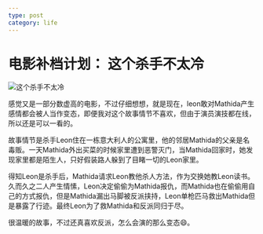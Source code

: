 ```yaml
---
type: post
category: life
---
```

# 电影补档计划： 这个杀手不太冷

![这个杀手不太冷](https://img3.doubanio.com/view/photo/s_ratio_poster/public/p511118051.webp)

感觉又是一部分数虚高的电影，不过仔细想想，就是现在，leon敢对Mathida产生感情都会被人当作变态，即便我对这个故事情节不喜欢，但由于演员演技都在线，所以还是可以一看的。

故事情节是杀手Leon住在一栋意大利人的公寓里，他的邻居Mathida的父亲是名毒贩。一天Mathida外出买菜的时候家里遭到恶警灭门，当Mathida回家时，她发现家里都是陌生人，只好假装路人躲到了目睹一切的Leon家里。

得知Leon是杀手后，Mathida请求Leon教他杀人方法，作为交换她教Leon读书。久而久之二人产生情愫，Leon决定偷偷为Mathida报仇，而Mathida也在偷偷用自己的方式报仇，但是Mathida漏出马脚被反派挟持，Leon单枪匹马救出Mathida但是暴露了行迹。最终Leon为了救Mathida和反派同归于尽。

很温暖的故事，不过还真喜欢反派，怎么会演的那么变态😄。